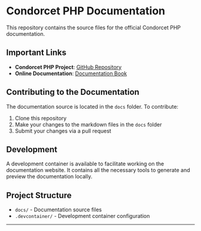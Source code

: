 # Condorcet PHP Documentation

This repository contains the source files for the official Condorcet PHP documentation.

## Important Links

- **Condorcet PHP Project**: [GitHub Repository](https://github.com/julien-boudry/Condorcet)
- **Online Documentation**: [Documentation Book](https://www.condorcet.io)

## Contributing to the Documentation

The documentation source is located in the `docs` folder. To contribute:

1. Clone this repository
2. Make your changes to the markdown files in the `docs` folder
3. Submit your changes via a pull request

## Development

A development container is available to facilitate working on the documentation website.
It contains all the necessary tools to generate and preview the documentation locally.

## Project Structure

- `docs/` - Documentation source files
- `.devcontainer/` - Development container configuration

---